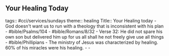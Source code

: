 ## Your Healing Today
tags:: #cci/services/sundays
theme:: healing
Title:: Your Healing today
	- God doesn't want us to run with a theology that is inconsistent with his plan
	- #bible/Psalms/104
	- #bible/Romans/8/32
		- Verse 32: He did not spare his own son but delivered him up for us all shall he not freely give use all things
	- #bible/Phillipians
	- The ministry of Jesus was characterized by healing. 60% of his miracles were his healing.
		-
	-